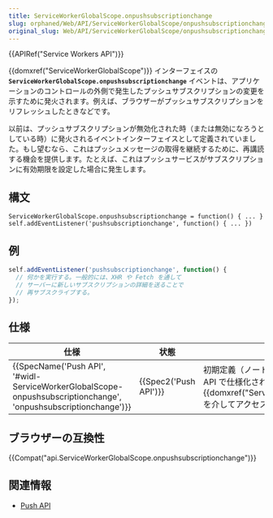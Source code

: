```yaml
---
title: ServiceWorkerGlobalScope.onpushsubscriptionchange
slug: orphaned/Web/API/ServiceWorkerGlobalScope/onpushsubscriptionchange
original_slug: Web/API/ServiceWorkerGlobalScope/onpushsubscriptionchange
---
```

{{APIRef("Service Workers API")}}

{{domxref("ServiceWorkerGlobalScope")}} インターフェイスの **`ServiceWorkerGlobalScope.onpushsubscriptionchange`** イベントは、アプリケーションのコントロールの外側で発生したプッシュサブスクリプションの変更を示すために発火されます。例えば、ブラウザーがプッシュサブスクリプションをリフレッシュしたときなどです。

以前は、プッシュサブスクリプションが無効化された時（または無効になろうとしている時）に発火されるイベントインターフェイスとして定義されていました。もし望むなら、これはプッシュメッセージの取得を継続するために、再講読する機会を提供します。たとえば、これはプッシュサービスがサブスクリプションに有効期限を設定した場合に発生します。

## 構文

```
ServiceWorkerGlobalScope.onpushsubscriptionchange = function() { ... }
self.addEventListener('pushsubscriptionchange', function() { ... })
```

## 例

```js
self.addEventListener('pushsubscriptionchange', function() {
  // 何かを実行する。一般的には、XHR や Fetch を通して
  // サーバーに新しいサブスクリプションの詳細を送ることで
  // 再サブスクライブする。
});
```

## 仕様

| 仕様                                                                                                                                                 | 状態                         | コメント                                                                                                                                           |
| ---------------------------------------------------------------------------------------------------------------------------------------------------- | ---------------------------- | -------------------------------------------------------------------------------------------------------------------------------------------------- |
| {{SpecName('Push API', '#widl-ServiceWorkerGlobalScope-onpushsubscriptionchange', 'onpushsubscriptionchange')}} | {{Spec2('Push API')}} | 初期定義（ノート： このイベントは Push API で仕様化されていますが、{{domxref("ServiceWorkerGlobalScope")}} を介してアクセスします）。 |

## ブラウザーの互換性

{{Compat("api.ServiceWorkerGlobalScope.onpushsubscriptionchange")}}

## 関連情報

- [Push API](/ja/docs/Web/API/Push_API)
